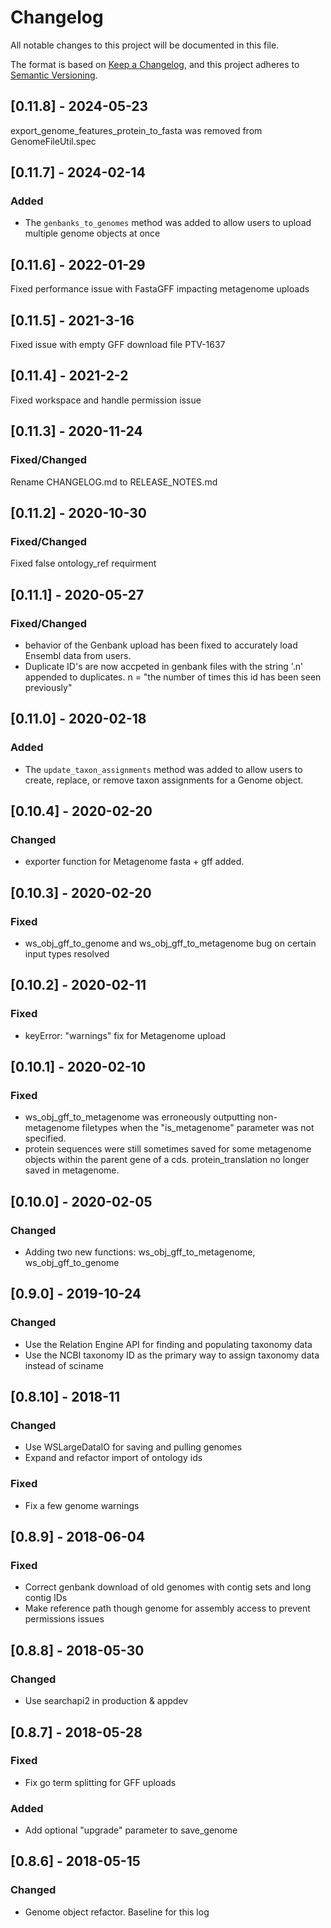 # Changelog

All notable changes to this project will be documented in this file.

The format is based on [Keep a Changelog](https://keepachangelog.com/en/1.0.0/),
and this project adheres to [Semantic Versioning](https://semver.org/spec/v2.0.0.html).

## [0.11.8] - 2024-05-23
export_genome_features_protein_to_fasta was removed from GenomeFileUtil.spec

## [0.11.7] - 2024-02-14

### Added

- The `genbanks_to_genomes` method was added to allow users to upload multiple
genome objects at once

## [0.11.6] - 2022-01-29
Fixed performance issue with FastaGFF impacting metagenome uploads

## [0.11.5] - 2021-3-16
Fixed issue with empty GFF download file PTV-1637

## [0.11.4] - 2021-2-2
Fixed workspace and handle permission issue

## [0.11.3] - 2020-11-24

### Fixed/Changed
  Rename CHANGELOG.md to RELEASE_NOTES.md 


## [0.11.2] - 2020-10-30

### Fixed/Changed
  Fixed false ontology_ref requirment


## [0.11.1] - 2020-05-27

### Fixed/Changed
- behavior of the Genbank upload has been fixed to accurately load Ensembl data from users.
- Duplicate ID's are now accpeted in genbank files with the string '.n' appended to duplicates. n = "the number of times this id has been seen previously"


## [0.11.0] - 2020-02-18

### Added

- The `update_taxon_assignments` method was added to allow users to create,
  replace, or remove taxon assignments for a Genome object.

## [0.10.4] - 2020-02-20

### Changed
- exporter function for Metagenome fasta + gff added.

## [0.10.3] - 2020-02-20

### Fixed

- ws_obj_gff_to_genome and ws_obj_gff_to_metagenome bug on certain input types resolved

## [0.10.2] - 2020-02-11

### Fixed

- keyError: "warnings" fix for Metagenome upload

## [0.10.1] - 2020-02-10

### Fixed

- ws_obj_gff_to_metagenome was erroneously outputting non-metagenome filetypes when the "is_metagenome" parameter was not specified.
- protein sequences were still sometimes saved for some metagenome objects within the parent gene of a cds. protein_translation no longer saved in metagenome.

## [0.10.0] - 2020-02-05

### Changed

- Adding two new functions: ws_obj_gff_to_metagenome, ws_obj_gff_to_genome

## [0.9.0] - 2019-10-24

### Changed

- Use the Relation Engine API for finding and populating taxonomy data
- Use the NCBI taxonomy ID as the primary way to assign taxonomy data instead of sciname

## [0.8.10] - 2018-11

### Changed

- Use WSLargeDataIO for saving and pulling genomes
- Expand and refactor import of ontology ids

### Fixed

- Fix a few genome warnings

## [0.8.9] - 2018-06-04

### Fixed

- Correct genbank download of old genomes with contig sets and long contig IDs
- Make reference path though genome for assembly access to prevent permissions issues

## [0.8.8] - 2018-05-30

### Changed

- Use searchapi2 in production & appdev

## [0.8.7] - 2018-05-28

### Fixed

- Fix go term splitting for GFF uploads

### Added

- Add optional "upgrade" parameter to save_genome

## [0.8.6] - 2018-05-15

### Changed

- Genome object refactor. Baseline for this log

